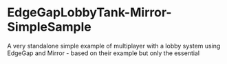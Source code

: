 # EdgeGapLobbyTank-Mirror-SimpleSample
A very standalone simple example of multiplayer with a lobby system using EdgeGap and Mirror - based on their example but only the essential
